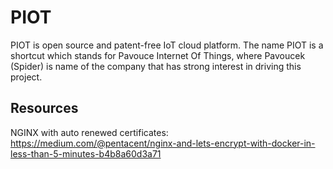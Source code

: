# PIOT

PIOT is open source and patent-free IoT cloud platform. The name PIOT is a
shortcut which stands for Pavouce Internet Of Things, where Pavoucek (Spider)
is name of the company that has strong interest in driving this project.

## Resources

NGINX with auto renewed certificates:
https://medium.com/@pentacent/nginx-and-lets-encrypt-with-docker-in-less-than-5-minutes-b4b8a60d3a71


